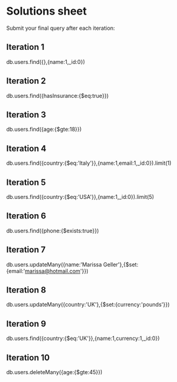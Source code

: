 # Solutions sheet

Submit your final query after each iteration:

## Iteration 1

db.users.find({},{name:1,_id:0})

## Iteration 2
db.users.find({hasInsurance:{$eq:true}})

## Iteration 3
db.users.find({age:{$gte:18}})

## Iteration 4
db.users.find({country:{$eq:'Italy'}},{name:1,email:1,_id:0}).limit(1)

## Iteration 5
db.users.find({country:{$eq:'USA'}},{name:1,_id:0}).limit(5)

## Iteration 6
db.users.find({phone:{$exists:true}})

## Iteration 7
db.users.updateMany({name:'Marissa Geller'},{$set:{email:'marissa@hotmail.com'}})

## Iteration 8
db.users.updateMany({country:'UK'},{$set:{currency:'pounds'}})

## Iteration 9
db.users.find({country:{$eq:'UK'}},{name:1,currency:1,_id:0})

## Iteration 10
db.users.deleteMany({age:{$gte:45}})
